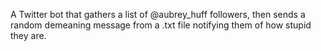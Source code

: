 A Twitter bot that gathers a list of @aubrey_huff followers, then sends a random demeaning message from a .txt file notifying them of how stupid they are.
